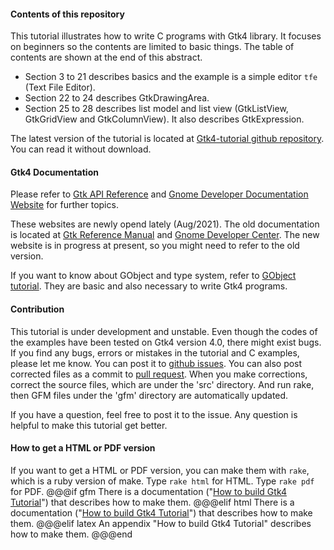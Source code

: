 #### Contents of this repository

This tutorial illustrates how to write C programs with Gtk4 library.
It focuses on beginners so the contents are limited to basic things.
The table of contents are shown at the end of this abstract.

- Section 3 to 21 describes basics and the example is a simple editor `tfe` (Text File Editor).
- Section 22 to 24 describes GtkDrawingArea.
- Section 25 to 28 describes list model and list view (GtkListView, GtkGridView and GtkColumnView).
It also describes GtkExpression.

The latest version of the tutorial is located at [Gtk4-tutorial github repository](https://github.com/ToshioCP/Gtk4-tutorial).
You can read it without download.

#### Gtk4 Documentation
 
Please refer to [Gtk API Reference](https://docs.gtk.org/gtk4/index.html)
and [Gnome Developer Documentation Website](https://developer.gnome.org/) for further topics.

These websites are newly opend lately (Aug/2021).
The old documentation is located at [Gtk Reference Manual](https://developer-old.gnome.org/gtk4/stable/) and [Gnome Developer Center](https://developer-old.gnome.org/).
The new website is in progress at present, so you might need to refer to the old version.

If you want to know about GObject and type system, refer to [GObject tutorial](https://github.com/ToshioCP/Gobject-tutorial).
They are basic and also necessary to write Gtk4 programs.

#### Contribution

This tutorial is under development and unstable.
Even though the codes of the examples have been tested on Gtk4 version 4.0, there might exist bugs.
If you find any bugs, errors or mistakes in the tutorial and C examples, please let me know.
You can post it to [github issues](https://github.com/ToshioCP/Gtk4-tutorial/issues).
You can also post corrected files as a commit to [pull request](https://github.com/ToshioCP/Gtk4-tutorial/pulls).
When you make corrections, correct the source files, which are under the 'src' directory.
And run rake, then GFM files under the 'gfm' directory are automatically updated.

If you have a question, feel free to post it to the issue.
Any question is helpful to make this tutorial get better.

#### How to get a HTML or PDF version

If you want to get a HTML or PDF version, you can make them with `rake`, which is a ruby version of make.
Type `rake html` for HTML.
Type `rake pdf` for PDF.
@@@if gfm
There is a documentation \("[How to build Gtk4 Tutorial](Readme_for_developers.src.md)"\) that describes how to make them.
@@@elif html
There is a documentation \("[How to build Gtk4 Tutorial](Readme_for_developers.src.md)"\) that describes how to make them.
@@@elif latex
An appendix "How to build Gtk4 Tutorial" describes how to make them.
@@@end


